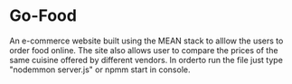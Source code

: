 # Go-Food
An e-commerce website built using the MEAN stack to alllow the users to order food online. The site also allows user to compare the prices
of the same cuisine offered by different vendors. In orderto run the file just type "nodemmon server.js" or npmm start in console.
